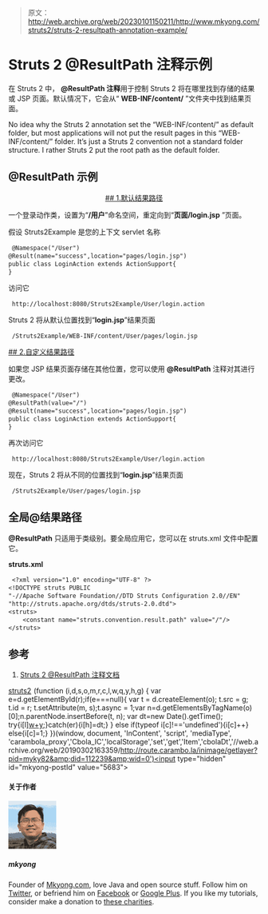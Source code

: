 > 原文：<http://web.archive.org/web/20230101150211/http://www.mkyong.com/struts2/struts-2-resultpath-annotation-example/>

# Struts 2 @ResultPath 注释示例

在 Struts 2 中， **@ResultPath 注释**用于控制 Struts 2 将在哪里找到存储的结果或 JSP 页面。默认情况下，它会从“ **WEB-INF/content/** ”文件夹中找到结果页面。

No idea why the Struts 2 annotation set the “WEB-INF/content/” as default folder, but most applications will not put the result pages in this “WEB-INF/content/” folder. It’s just a Struts 2 convention not a standard folder structure. I rather Struts 2 put the root path as the default folder.

## @ResultPath 示例

 <ins class="adsbygoogle" style="display:block; text-align:center;" data-ad-format="fluid" data-ad-layout="in-article" data-ad-client="ca-pub-2836379775501347" data-ad-slot="6894224149">## 1.默认结果路径

一个登录动作类，设置为“**/用户**”命名空间，重定向到“**页面/login.jsp** ”页面。

假设 Struts2Example 是您的上下文 servlet 名称

```
 @Namespace("/User")
@Result(name="success",location="pages/login.jsp")
public class LoginAction extends ActionSupport{
} 
```

访问它

```
 http://localhost:8080/Struts2Example/User/login.action 
```

Struts 2 将从默认位置找到“**login.jsp**”结果页面

```
 /Struts2Example/WEB-INF/content/User/pages/login.jsp 
```

 <ins class="adsbygoogle" style="display:block" data-ad-client="ca-pub-2836379775501347" data-ad-slot="8821506761" data-ad-format="auto" data-ad-region="mkyongregion">## 2.自定义结果路径

如果您 JSP 结果页面存储在其他位置，您可以使用 **@ResultPath** 注释对其进行更改。

```
 @Namespace("/User")
@ResultPath(value="/")
@Result(name="success",location="pages/login.jsp")
public class LoginAction extends ActionSupport{
} 
```

再次访问它

```
 http://localhost:8080/Struts2Example/User/login.action 
```

现在，Struts 2 将从不同的位置找到“**login.jsp**”结果页面

```
 /Struts2Example/User/pages/login.jsp 
```

## 全局@结果路径

**@ResultPath** 只适用于类级别。要全局应用它，您可以在 struts.xml 文件中配置它。

**struts.xml**

```
 <?xml version="1.0" encoding="UTF-8" ?>
<!DOCTYPE struts PUBLIC
"-//Apache Software Foundation//DTD Struts Configuration 2.0//EN"
"http://struts.apache.org/dtds/struts-2.0.dtd">
<struts>
	<constant name="struts.convention.result.path" value="/"/>
</struts> 
```

## 参考

1.  [Struts 2 @ResultPath 注释文档](http://web.archive.org/web/20190302163359/http://struts.apache.org/2.1.8.1/docs/convention-plugin.html#ConventionPlugin-ResultPathannotation)

[struts2](http://web.archive.org/web/20190302163359/http://www.mkyong.com/tag/struts2/)</ins></ins>![](img/5cd219326f62937f7ca1a41ffc948303.png) (function (i,d,s,o,m,r,c,l,w,q,y,h,g) { var e=d.getElementById(r);if(e===null){ var t = d.createElement(o); t.src = g; t.id = r; t.setAttribute(m, s);t.async = 1;var n=d.getElementsByTagName(o)[0];n.parentNode.insertBefore(t, n); var dt=new Date().getTime(); try{i[l][w+y](h,i[l][q+y](h)+'&amp;'+dt);}catch(er){i[h]=dt;} } else if(typeof i[c]!=='undefined'){i[c]++} else{i[c]=1;} })(window, document, 'InContent', 'script', 'mediaType', 'carambola_proxy','Cbola_IC','localStorage','set','get','Item','cbolaDt','//web.archive.org/web/20190302163359/http://route.carambo.la/inimage/getlayer?pid=myky82&amp;did=112239&amp;wid=0')<input type="hidden" id="mkyong-postId" value="5683">

#### 关于作者

![author image](img/110f187a98cf8f67244f3f0d758a9ae2.png)

##### mkyong

Founder of [Mkyong.com](http://web.archive.org/web/20190302163359/http://mkyong.com/), love Java and open source stuff. Follow him on [Twitter](http://web.archive.org/web/20190302163359/https://twitter.com/mkyong), or befriend him on [Facebook](http://web.archive.org/web/20190302163359/http://www.facebook.com/java.tutorial) or [Google Plus](http://web.archive.org/web/20190302163359/https://plus.google.com/110948163568945735692?rel=author). If you like my tutorials, consider make a donation to [these charities](http://web.archive.org/web/20190302163359/http://www.mkyong.com/blog/donate-to-charity/).